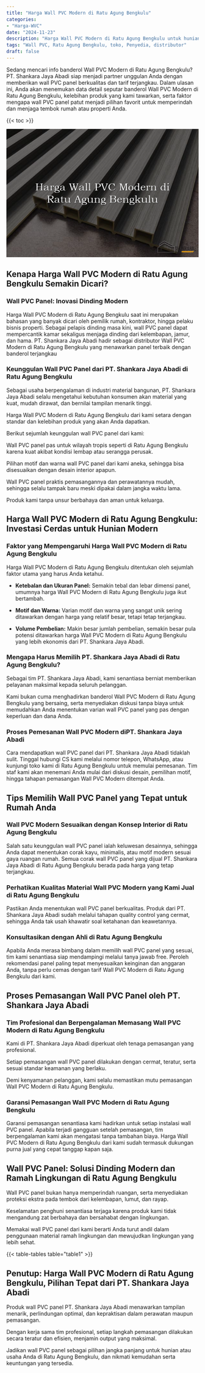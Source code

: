 ```yaml
---
title: "Harga Wall PVC Modern di Ratu Agung Bengkulu"
categories: 
- "Harga-WVC"
date: "2024-11-23"
description: "Harga Wall PVC Modern di Ratu Agung Bengkulu untuk hunian, perkantoran, dan toko. Produk unggulan, pilihan motif, variasi warna elegan, dengan layanan instalasi oleh teknisi profesional dan garansi resmi!|Layanan penjualan Wall PVC Modern di Ratu Agung Bengkulu bagi keperluan hunian, kantor, atau toko, dengan panel unggulan dan penempatan oleh tenaga ahli ahli dan kepastian resmi.|Pilihan Wall PVC Modern di Ratu Agung Bengkulu yang terbukti untuk rumah, kantor, dan ritel, bersama material berkualitas dan penempatan oleh tenaga ahli ahli dan kepastian resmi.|Distribusi Wall PVC Modern di Ratu Agung Bengkulu untuk tempat tinggal, office, serta toko, dengan material berkualitas dan pemasangan dikerjakan oleh teknisi ahli, dilengkapi beserta garansi resmi.}"
tags: "Wall PVC, Ratu Agung Bengkulu, toko, Penyedia, distributor"
draft: false
---
```


Sedang mencari info banderol Wall PVC Modern di Ratu Agung Bengkulu? PT. Shankara Jaya Abadi siap menjadi partner unggulan Anda dengan memberikan wall PVC panel berkualitas dan tarif terjangkau. Dalam ulasan ini, Anda akan menemukan data detail seputar banderol Wall PVC Modern di Ratu Agung Bengkulu, kelebihan produk yang kami tawarkan, serta faktor mengapa wall PVC panel patut menjadi pilihan favorit untuk memperindah dan menjaga tembok rumah atau properti Anda.

{{< toc >}}

![Harga Wall PVC Modern di Ratu Agung Bengkulu](/images/Harga-WVC/Harga-Wall-PVC-Modern-di-Ratu-Agung-Bengkulu.png)


## Kenapa Harga Wall PVC Modern di Ratu Agung Bengkulu Semakin Dicari?

### Wall PVC Panel: Inovasi Dinding Modern

Harga Wall PVC Modern di Ratu Agung Bengkulu saat ini merupakan bahasan yang banyak dicari oleh pemilik rumah, kontraktor, hingga pelaku bisnis properti. Sebagai pelapis dinding masa kini, wall PVC panel dapat mempercantik kamar sekaligus menjaga dinding dari kelembapan, jamur, dan hama. PT. Shankara Jaya Abadi hadir sebagai distributor Wall PVC Modern di Ratu Agung Bengkulu yang menawarkan panel terbaik dengan banderol terjangkau

### Keunggulan Wall PVC Panel dari PT. Shankara Jaya Abadi di Ratu Agung Bengkulu

Sebagai usaha berpengalaman di industri material bangunan, PT. Shankara Jaya Abadi selalu mengetahui kebutuhan konsumen akan material yang kuat, mudah dirawat, dan bernilai tampilan menarik tinggi.

Harga Wall PVC Modern di Ratu Agung Bengkulu dari kami setara dengan standar dan kelebihan produk yang akan Anda dapatkan.

Berikut sejumlah keunggulan wall PVC panel dari kami:

Wall PVC panel pas untuk wilayah tropis seperti di Ratu Agung Bengkulu karena kuat akibat kondisi lembap atau serangga perusak.

Pilihan motif dan warna wall PVC panel dari kami aneka, sehingga bisa disesuaikan dengan desain interior apapun.

Wall PVC panel praktis pemasangannya dan perawatannya mudah, sehingga selalu tampak baru meski dipakai dalam jangka waktu lama.

Produk kami tanpa unsur berbahaya dan aman untuk keluarga.

## Harga Wall PVC Modern di Ratu Agung Bengkulu: Investasi Cerdas untuk Hunian Modern

### Faktor yang Mempengaruhi Harga Wall PVC Modern di Ratu Agung Bengkulu

Harga Wall PVC Modern di Ratu Agung Bengkulu ditentukan oleh sejumlah faktor utama yang harus Anda ketahui.

- **Ketebalan dan Ukuran Panel:** Semakin tebal dan lebar dimensi panel, umumnya harga Wall PVC Modern di Ratu Agung Bengkulu juga ikut bertambah.

- **Motif dan Warna:** Varian motif dan warna yang sangat unik sering ditawarkan dengan harga yang relatif besar, tetapi tetap terjangkau.

- **Volume Pembelian:** Makin besar jumlah pembelian, semakin besar pula potensi ditawarkan harga Wall PVC Modern di Ratu Agung Bengkulu yang lebih ekonomis dari PT. Shankara Jaya Abadi.

### Mengapa Harus Memilih PT. Shankara Jaya Abadi di Ratu Agung Bengkulu?

Sebagai tim PT. Shankara Jaya Abadi, kami senantiasa berniat memberikan pelayanan maksimal kepada seluruh pelanggan.

Kami bukan cuma menghadirkan banderol Wall PVC Modern di Ratu Agung Bengkulu yang bersaing, serta menyediakan diskusi tanpa biaya untuk memudahkan Anda menentukan varian wall PVC panel yang pas dengan keperluan dan dana Anda.

### Proses Pemesanan Wall PVC Modern diPT. Shankara Jaya Abadi

Cara mendapatkan wall PVC panel dari PT. Shankara Jaya Abadi tidaklah sulit. Tinggal hubungi CS kami melalui nomor telepon, WhatsApp, atau kunjungi toko kami di Ratu Agung Bengkulu untuk memulai pemesanan. Tim staf kami akan menemani Anda mulai dari diskusi desain, pemilihan motif, hingga tahapan pemasangan Wall PVC Modern ditempat Anda.

## Tips Memilih Wall PVC Panel yang Tepat untuk Rumah Anda

### Wall PVC Modern Sesuaikan dengan Konsep Interior di Ratu Agung Bengkulu

Salah satu keunggulan wall PVC panel ialah keluwesan desainnya, sehingga Anda dapat menentukan corak kayu, minimalis, atau motif modern sesuai gaya ruangan rumah. Semua corak wall PVC panel yang dijual PT. Shankara Jaya Abadi di Ratu Agung Bengkulu berada pada harga yang tetap terjangkau.

### Perhatikan Kualitas Material Wall PVC Modern yang Kami Jual di Ratu Agung Bengkulu

Pastikan Anda menentukan wall PVC panel berkualitas. Produk dari PT. Shankara Jaya Abadi sudah melalui tahapan quality control yang cermat, sehingga Anda tak usah khawatir soal ketahanan dan keawetannya.

### Konsultasikan dengan Ahli di Ratu Agung Bengkulu

Apabila Anda merasa bimbang dalam memilih wall PVC panel yang sesuai, tim kami senantiasa siap mendampingi melalui tanya jawab free. Peroleh rekomendasi panel paling tepat menyesuaikan keinginan dan anggaran Anda, tanpa perlu cemas dengan tarif Wall PVC Modern di Ratu Agung Bengkulu dari kami.

## Proses Pemasangan Wall PVC Panel oleh PT. Shankara Jaya Abadi

### Tim Profesional dan Berpengalaman Memasang Wall PVC Modern di Ratu Agung Bengkulu

Kami di PT. Shankara Jaya Abadi diperkuat oleh tenaga pemasangan yang profesional.

Setiap pemasangan wall PVC panel dilakukan dengan cermat, teratur, serta sesuai standar keamanan yang berlaku.

Demi kenyamanan pelanggan, kami selalu memastikan mutu pemasangan Wall PVC Modern di Ratu Agung Bengkulu.

### Garansi Pemasangan Wall PVC Modern di Ratu Agung Bengkulu

Garansi pemasangan senantiasa kami hadirkan untuk setiap instalasi wall PVC panel. Apabila terjadi gangguan setelah pemasangan, tim berpengalaman kami akan mengatasi tanpa tambahan biaya. Harga Wall PVC Modern di Ratu Agung Bengkulu dari kami sudah termasuk dukungan purna jual yang cepat tanggap kapan saja.

## Wall PVC Panel: Solusi Dinding Modern dan Ramah Lingkungan di Ratu Agung Bengkulu

Wall PVC panel bukan hanya memperindah ruangan, serta menyediakan proteksi ekstra pada tembok dari kelembapan, lumut, dan rayap.

Keselamatan penghuni senantiasa terjaga karena produk kami tidak mengandung zat berbahaya dan bersahabat dengan lingkungan.

Memakai wall PVC panel dari kami berarti Anda turut andil dalam penggunaan material ramah lingkungan dan mewujudkan lingkungan yang lebih sehat.

{{< table-tables table="table1" >}}

## Penutup: Harga Wall PVC Modern di Ratu Agung Bengkulu, Pilihan Tepat dari PT. Shankara Jaya Abadi

Produk wall PVC panel PT. Shankara Jaya Abadi menawarkan tampilan menarik, perlindungan optimal, dan kepraktisan dalam perawatan maupun pemasangan.

Dengan kerja sama tim profesional, setiap langkah pemasangan dilakukan secara teratur dan efisien, menjamin output yang maksimal.

Jadikan wall PVC panel sebagai pilihan jangka panjang untuk hunian atau usaha Anda di Ratu Agung Bengkulu, dan nikmati kemudahan serta keuntungan yang tersedia.